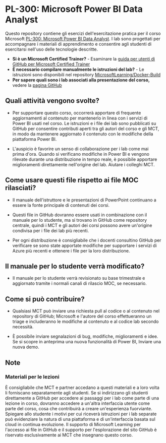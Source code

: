 # PL-300: Microsoft Power BI Data Analyst

Questo repository contiene gli esercizi dell'esercitazione pratica per il corso Microsoft [PL-300: Microsoft Power BI Data Analyst](https://docs.microsoft.com/en-us/learn/certifications/courses/PL-300T00). I lab sono progettati per accompagnare i materiali di apprendimento e consentire agli studenti di esercitarsi nell'uso delle tecnologie descritte.

- **Si è un Microsoft Certified Trainer?** - Esaminare la [guida per utenti di GitHub per Microsoft Certified Trainer](https://microsoftlearning.github.io/MCT-User-Guide/)
- **È necessario compilare manualmente le istruzioni del lab?** - Le istruzioni sono disponibili nel repository [MicrosoftLearning/Docker-Build](https://github.com/MicrosoftLearning/Docker-Build)
- **Per sapere quali sono i lab associati alla presentazione del corso,** vedere la [pagina GitHub](https://microsoftlearning.github.io/PL-300-Microsoft-Power-BI-Data-Analyst/)

## Quali attività vengono svolte?

- Per supportare questo corso, occorrerà apportare di frequente aggiornamenti al contenuto per mantenerlo in linea con i servizi di Power BI usati nel corso.  Le istruzioni e i file dei lab sono pubblicati su GitHub per consentire contributi aperti tra gli autori del corso e gli MCT, in modo da mantenere aggiornato il contenuto con le modifiche della piattaforma Power BI.

- L'auspicio è favorire un senso di collaborazione per i lab come mai prima d'ora. Quando si verificano modifiche in Power BI e vengono rilevate durante una distribuzione in tempo reale, è possibile apportare miglioramenti direttamente nell'origine del lab.  Aiutare i colleghi MCT.

## Come usare questi file rispetto ai file MOC rilasciati?

- Il manuale dell'istruttore e le presentazioni di PowerPoint continuano a essere la fonte principale di contenuti dei corsi.

- Questi file in GitHub dovranno essere usati in combinazione con il manuale per lo studente, ma si trovano in GitHub come repository centrale, quindi i MCT e gli autori dei corsi possono avere un'origine condivisa per i file dei lab più recenti.

- Per ogni distribuzione è consigliabile che i docenti consultino GitHub per verificare se sono state apportate modifiche per supportare i servizi di Azure più recenti e ottenere i file per la loro distribuzione.

## Il manuale per lo studente verrà modificato?

- Il manuale per lo studente verrà revisionato su base trimestrale e aggiornato tramite i normali canali di rilascio MOC, se necessario.

## Come si può contribuire?

- Qualsiasi MCT può inviare una richiesta pull al codice o al contenuto nel repository di GitHub; Microsoft e l'autore del corso effettueranno un triage e includeranno le modifiche al contenuto e al codice lab secondo necessità.

- È possibile inviare segnalazioni di bug, modifiche, miglioramenti e idee.  Se si scopre in anteprima una nuova funzionalità di Power BI,  Inviare una nuova demo.

## Note

### Materiali per le lezioni

È consigliabile che MCT e partner accedano a questi materiali e a loro volta li forniscano separatamente agli studenti.  Se si indirizzano gli studenti direttamente a GitHub per accedere ai passaggi per i lab come parte di una lezione in corso, dovranno accedere a un'altra interfaccia utente come parte del corso, cosa che contribuirà a creare un'esperienza fuorviante. Spiegare allo studente i motivi per cui riceverà istruzioni per i lab separate può evidenziare la natura di una piattaforma e di un'interfaccia basata sul cloud in continua evoluzione. Il supporto di Microsoft Learning per l'accesso ai file in GitHub e il supporto per l'esplorazione del sito GitHub è riservato esclusivamente ai MCT che insegnano questo corso.
